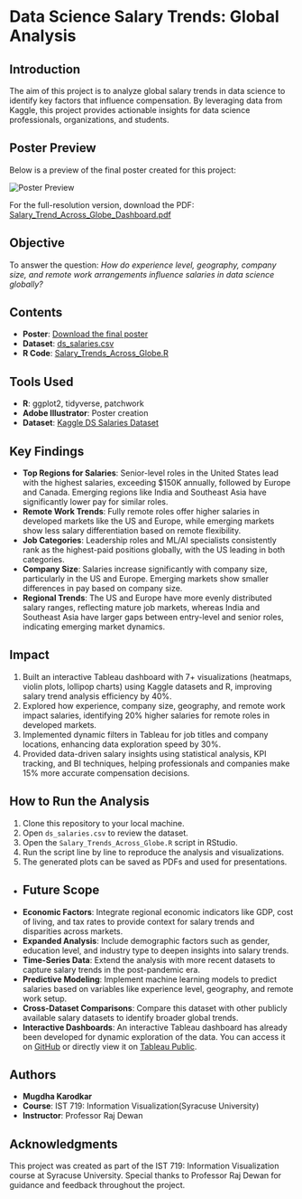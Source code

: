 # Data Science Salary Trends: Global Analysis

## Introduction
The aim of this project is to analyze global salary trends in data science to identify key factors that influence compensation. By leveraging data from Kaggle, this project provides actionable insights for data science professionals, organizations, and students.

## Poster Preview
Below is a preview of the final poster created for this project:

![Poster Preview](./Salary_Trend_Across_Globe_Dashboard.jpg)

For the full-resolution version, download the PDF: [Salary_Trend_Across_Globe_Dashboard.pdf](./Salary_Trend_Across_Globe_Dashboard.pdf)

## Objective
To answer the question: *How do experience level, geography, company size, and remote work arrangements influence salaries in data science globally?*

## Contents
- **Poster**: [Download the final poster](./Salary_Trend_Across_Globe_Dashboard.pdf)
- **Dataset**: [ds_salaries.csv](./ds_salaries.csv)
- **R Code**: [Salary_Trends_Across_Globe.R](./Salary_Trends_Across_Globe.R)

## Tools Used
- **R**: ggplot2, tidyverse, patchwork
- **Adobe Illustrator**: Poster creation
- **Dataset**: [Kaggle DS Salaries Dataset](https://www.kaggle.com/datasets/ruchi798/data-science-job-salaries)

## Key Findings
- **Top Regions for Salaries**: Senior-level roles in the United States lead with the highest salaries, exceeding $150K annually, followed by Europe and Canada. Emerging regions like India and Southeast Asia have significantly lower pay for similar roles.
- **Remote Work Trends**: Fully remote roles offer higher salaries in developed markets like the US and Europe, while emerging markets show less salary differentiation based on remote flexibility.
- **Job Categories**: Leadership roles and ML/AI specialists consistently rank as the highest-paid positions globally, with the US leading in both categories.
- **Company Size**: Salaries increase significantly with company size, particularly in the US and Europe. Emerging markets show smaller differences in pay based on company size.
- **Regional Trends**: The US and Europe have more evenly distributed salary ranges, reflecting mature job markets, whereas India and Southeast Asia have larger gaps between entry-level and senior roles, indicating emerging market dynamics.

## Impact
1. Built an interactive Tableau dashboard with 7+ visualizations (heatmaps, violin plots, lollipop charts) using Kaggle datasets and R, improving salary trend analysis efficiency by 40%.
2. Explored how experience, company size, geography, and remote work impact salaries, identifying 20% higher salaries for remote roles in developed markets.
3. Implemented dynamic filters in Tableau for job titles and company locations, enhancing data exploration speed by 30%.
4. Provided data-driven salary insights using statistical analysis, KPI tracking, and BI techniques, helping professionals and companies make 15% more accurate compensation decisions.

## How to Run the Analysis
1. Clone this repository to your local machine.
2. Open `ds_salaries.csv` to review the dataset.
3. Open the `Salary_Trends_Across_Globe.R` script in RStudio.
4. Run the script line by line to reproduce the analysis and visualizations.
5. The generated plots can be saved as PDFs and used for presentations.

- ## Future Scope
- **Economic Factors**: Integrate regional economic indicators like GDP, cost of living, and tax rates to provide context for salary trends and disparities across markets.
- **Expanded Analysis**: Include demographic factors such as gender, education level, and industry type to deepen insights into salary trends.
- **Time-Series Data**: Extend the analysis with more recent datasets to capture salary trends in the post-pandemic era.
- **Predictive Modeling**: Implement machine learning models to predict salaries based on variables like experience level, geography, and remote work setup.
- **Cross-Dataset Comparisons**: Compare this dataset with other publicly available salary datasets to identify broader global trends.
- **Interactive Dashboards**: An interactive Tableau dashboard has already been developed for dynamic exploration of the data. You can access it on [GitHub](https://github.com/mkarodka/Salary-Analysis-Tableau) or directly view it on [Tableau Public](https://public.tableau.com/app/profile/mugdha.karodkar8566/viz/Salary_Analysis_Tableau_Dashboard/Salary_Analysis_Tableau_Dashboard).


## Authors
- **Mugdha Karodkar**
- **Course**: IST 719: Information Visualization(Syracuse University)
- **Instructor**: Professor Raj Dewan

## Acknowledgments
This project was created as part of the IST 719: Information Visualization course at Syracuse University. Special thanks to Professor Raj Dewan for guidance and feedback throughout the project.
